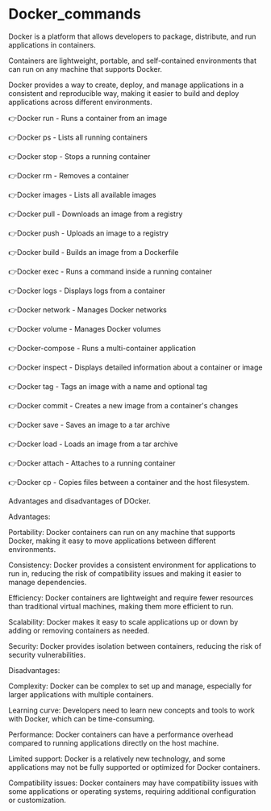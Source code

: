 # Docker_commands

Docker is a platform that allows developers to package, distribute, and run applications in containers. 

Containers are lightweight, portable, and self-contained environments that can run on any machine that supports Docker.

Docker provides a way to create, deploy, and manage applications in a consistent and reproducible way, making it easier to build and deploy applications across different environments.

👉Docker run - Runs a container from an image

👉Docker ps - Lists all running containers

👉Docker stop - Stops a running container

👉Docker rm - Removes a container

👉Docker images - Lists all available images

👉Docker pull - Downloads an image from a registry

👉Docker push - Uploads an image to a registry

👉Docker build - Builds an image from a Dockerfile

👉Docker exec - Runs a command inside a running container

👉Docker logs - Displays logs from a container

👉Docker network - Manages Docker networks

👉Docker volume - Manages Docker volumes

👉Docker-compose - Runs a multi-container application

👉Docker inspect - Displays detailed information about a container or image

👉Docker tag - Tags an image with a name and optional tag

👉Docker commit - Creates a new image from a container's changes

👉Docker save - Saves an image to a tar archive

👉Docker load - Loads an image from a tar archive

👉Docker attach - Attaches to a running container

👉Docker cp - Copies files between a container and the host filesystem.


Advantages and disadvantages of DOcker.

Advantages:

Portability: Docker containers can run on any machine that supports Docker, making it easy to move applications between different environments.

Consistency: Docker provides a consistent environment for applications to run in, reducing the risk of compatibility issues and making it easier to manage dependencies.

Efficiency: Docker containers are lightweight and require fewer resources than traditional virtual machines, making them more efficient to run.

Scalability: Docker makes it easy to scale applications up or down by adding or removing containers as needed.

Security: Docker provides isolation between containers, reducing the risk of security vulnerabilities.


Disadvantages:

Complexity: Docker can be complex to set up and manage, especially for larger applications with multiple containers.

Learning curve: Developers need to learn new concepts and tools to work with Docker, which can be time-consuming.

Performance: Docker containers can have a performance overhead compared to running applications directly on the host machine.

Limited support: Docker is a relatively new technology, and some applications may not be fully supported or optimized for Docker containers.

Compatibility issues: Docker containers may have compatibility issues with some applications or operating systems, requiring additional configuration or customization.

